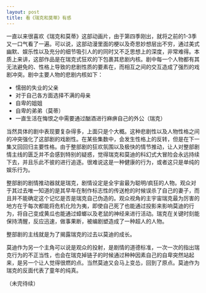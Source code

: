 ```yaml
---
layout: post
title: 看《瑞克和莫蒂》有感
---
```

一直以来很喜欢《瑞克和莫蒂》这部动画片，由于第四季刚出，就将之前的1-3季又一口气看了一遍。可以说，这部动漫里面的梗以及奇思妙想层出不穷，通过美式幽默、娱乐性以及充分的细节吸引人的的同时又不乏思想上的深度，非常难得。本质上来讲，这部作品是在瑞克式狂欢的下包裹其悲剧内核。剧中每一个人物都有其无法避免的、性格上导致的悲剧性质的要素在，而相互之间的交互造成了强烈的戏剧冲突。剧中主要人物的悲剧内核如下：

- 懦弱的失业的父亲
- 对于自己各方面选择不满的母亲
- 自卑的姐姐
- 自卑的弟弟（莫蒂）
- 一直生活在悔恨之中需要通过酗酒进行麻痹自己的外公（瑞克）

当然具体的剧中表现要复杂得多，上面只是个大概。这种悲剧性以及人物性格之间的冲突强化了这部剧的戏剧性。在某些集数中，会发生性格上的反转，但是在下一集又回回归主要性格。由于整部剧的狂欢氛围以及极快的情节推动，让人对整部剧情主线的匮乏并不会感到特别的疑惑，觉得瑞克和莫迪的科幻式大冒险会永远持续下去，并且乐此不彼的进行追逐。很难说这是一种健康的行为，或者这只是单纯的娱乐行为。

整部剧的剧情推动器就是瑞克，剧情设定是全宇宙最为聪明/疯狂的人物。观众对于其过去唯一知道的是其早年在制作标志性的传送枪的时候误杀了自己的妻子，而且并不能确定这个记忆是否是瑞克自己伪造的。观众视角的主宇宙瑞克最为厉害的地方在于每次都能将危机化险为夷，即使自己死了也能通过投影来影响莫迪的行为，将自己变成黄瓜也能通过蟑螂以及老鼠的神经来进行活动。瑞克在关键时刻能保持清醒，反应迅速，做事果断，被编剧塑造成了一种超人的人物。

整部剧的主线就是为了揭露瑞克的过去以莫迪的成长。

莫迪作为另一个主角可以说是观众的投射，是剧情的道德标准，一次一次的指出瑞克行为的不正当性，也会在瑞克掉链子的时候通过种种因素自己的自卑突然站起来，是另一个让人觉得很燃的点。当然莫迪又会马上变怂，回到了原点。莫迪作为瑞克的反面代表了童年的纯真。

（未完待续）